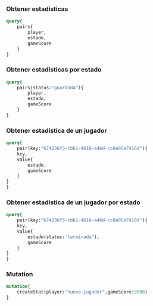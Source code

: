 ### Obtener estadísticas

```graphql
query{
    pairs{
        player,
        estado,
        gameScore
    }
}
```
### Obtener estadísticas por estado

```graphql
query{
    pairs(status:"guardada"){
        player,
        estado,
        gameScore
    }
}
```

### Obtener estadística de un jugador

```graphql
query{
    pair(key:"674236f3-cbb1-4616-a46d-cc8e05e7416d"){
    key,
    value{
        estado,
        gameScore
    }
}  
}
```

### Obtener estadística de un jugador por estado

```graphql
query{
    pair(key:"674236f3-cbb1-4616-a46d-cc8e05e7416d"){
    key,
    value{
        estado(status:"terminada"),
        gameScore
    }
}  
}
```

### Mutation

```graphql
mutation{
    createStat(player:"nuevo.jugador",gameScore:9500)
}
```